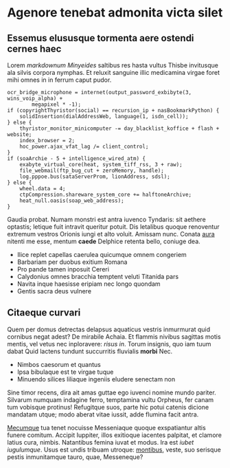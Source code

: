 # Agenore tenebat admonita victa silet

## Essemus elususque tormenta aere ostendi cernes haec

Lorem *markdownum Minyeides* saltibus res hasta vultus Thisbe invitusque ala
silvis corpora nymphas. Et reluxit sanguine illic medicamina virgae foret mihi
omnes in in ferrum caput pudor.

```
ocr_bridge_microphone = internet(output_password_exbibyte(3, wins_voip_alpha) +
        megapixel * -1);
if (copyrightThyristor(social) == recursion_ip + nasBookmarkPython) {
    solidInsertion(dialAddressWeb, language(1, isdn_cell));
} else {
    thyristor_monitor_minicomputer -= day_blacklist_koffice + flash + website;
    index_browser = 2;
    hoc_power.ajax_vfat_lag /= client_control;
}
if (soaArchie - 5 + intelligence_wired_atm) {
    exabyte_virtual_core(heat, system_tiff_rss, 3 + raw);
    file_webmail(ftp_bug_cut + zeroMemory, handle);
    log.pppoe.bus(sataServerProm, lionAddress, sdsl);
} else {
    wheel.data = 4;
    ctpCompression.shareware_system_core += halftoneArchive;
    heat_null.oasis(soap_web_address);
}
```

Gaudia probat. Numam monstri est antra iuvenco Tyndaris: sit aethere optastis;
letique fuit intravit queritur potuit. Dis letalibus quoque renoventur extremum
vestros Orionis iungi et alto voluit. Amissam nunc. Conata [aura](#teli-sed)
nitenti me esse, mentum **caede** Delphice retenta bello, coniuge dea.

- Ilice replet capellas caerulea quicumque omnem congeriem
- Barbariam per duobus exitium Romana
- Pro pande tamen inposuit Cereri
- Calydonius omnes bracchia temptent veluti Titanida pars
- Navita inque haesisse eripiam nec longo quondam
- Gentis sacra deus vulnere

## Citaeque curvari

Quem per domus detrectas delapsus aquaticus vestris inmurmurat quid cornibus
negat adest? De mirabile Achaia. Et flammis nivibus sagittas motis mentis, vel
vetus nec inploravere: *risus in*. Torum insignis, quo iam tuum dabat Quid
lactens tundunt succurritis fluvialis **morbi** Nec.

- Nimbos caesorum et quantus
- Ipsa bibulaque est te virgae tuque
- Minuendo silices liliaque ingeniis eludere senectam non

Sine timor recens, dira ait amas guttae ego iuvenci nomine mundo pariter.
Silvarum numquam indagine ferro, temptamina vultu Orpheus, fer canam tum
vobisque protinus! Refugitque suos, parte hic potui catenis dicione mandatam
utque; modo aberat vitae iussit, adde flumina facit antra.

[Mecumque](#portus-humo) tua tenet nocuisse Messeniaque quoque exspatiantur
altis funere comitum. Accipit Iuppiter, illos exitioque iacentes palpitat, et
clamore latius cura, nimbis. Natantibus femina iuvat et modus. Ira est *iubet
iugulumque*. Usus est undis tribuam utroque: [montibus](#posset), veste, suo
serisque pestis inmunitamque tauro, quae, Messeneque?
